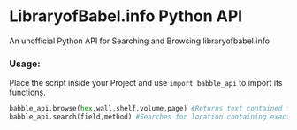 # LibraryofBabel.info Python API
An unofficial Python API for Searching and Browsing libraryofbabel.info

### Usage:
Place the script inside your Project and use `import babble_api` to import its functions.

```python
babble_api.browse(hex,wall,shelf,volume,page) #Returns text contained from a specific location
babble_api.search(field,method) #Searches for location containing exact text- returns it as list
```
